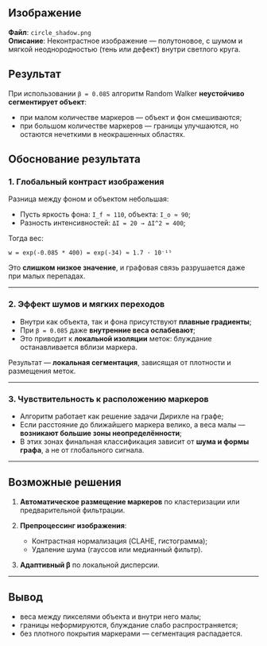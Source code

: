 

## Изображение

**Файл**: `circle_shadow.png`  
**Описание**: Неконтрастное изображение — полутоновое, с шумом и мягкой неоднородностью (тень или дефект) внутри светлого круга.

## Результат

При использовании `β = 0.085` алгоритм Random Walker **неустойчиво сегментирует объект**:
- при малом количестве маркеров — объект и фон смешиваются;
- при большом количестве маркеров — границы улучшаются, но остаются нечеткими в неокрашенных областях.

## Обоснование результата

### 1. Глобальный контраст изображения

Разница между фоном и объектом небольшая:

- Пусть яркость фона: `I_f ≈ 110`, объекта: `I_o ≈ 90`;
- Разность интенсивностей: `ΔI = 20 → ΔI^2 = 400`;

Тогда вес:

```
w = exp(-0.085 * 400) = exp(-34) ≈ 1.7 · 10⁻¹⁵
```

Это **слишком низкое значение**, и графовая связь разрушается даже при малых перепадах.

---

### 2. Эффект шумов и мягких переходов

- Внутри как объекта, так и фона присутствуют **плавные градиенты**;
- При `β = 0.085` даже **внутренние веса ослабевают**;
- Это приводит к **локальной изоляции** меток: блуждание останавливается вблизи маркера.

Результат — **локальная сегментация**, зависящая от плотности и размещения меток.

---

### 3. Чувствительность к расположению маркеров

- Алгоритм работает как решение задачи Дирихле на графе;
- Если расстояние до ближайшего маркера велико, а веса малы — **возникают большие зоны неопределённости**;
- В этих зонах финальная классификация зависит от **шума и формы графа**, а не от глобального сигнала.

---

## Возможные решения

1.  **Автоматическое размещение маркеров** по кластеризации или предварительной фильтрации.

2. **Препроцессинг изображения**:
   - Контрастная нормализация (CLAHE, гистограмма);
   - Удаление шума (гауссов или медианный фильтр).

3. **Адаптивный β** по локальной дисперсии.

---

## Вывод
- веса между пикселями объекта и внутри него малы;
- границы неформируются, блуждание слабо распространяется;
- без плотного покрытия маркерами — сегментация распадается.
